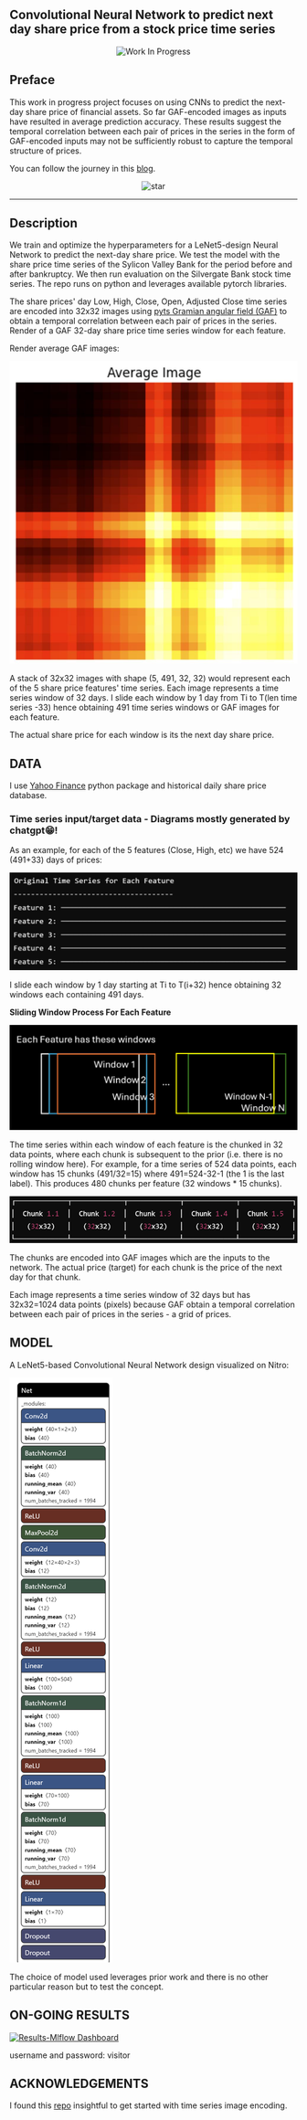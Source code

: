 ## Convolutional Neural Network to predict next day share price from a stock price time series

<p align="center">
  <img src="https://img.shields.io/badge/Status-Work%20In%20Progress-red" alt="Work In Progress">

## Preface
This work in progress project focuses on using CNNs to predict the next-day share price of financial assets. So far GAF-encoded images as inputs have resulted in average prediction accuracy. These results suggest the temporal correlation between each pair of prices in the series in the form of GAF-encoded inputs may not be sufficiently robust to capture the temporal structure of prices.

You can follow the journey in this [blog](https://tapgaze.com/blog/neural-networks-and-gap-risk-in-finance).

<p align="center">
<img width="150" alt="star" src="https://github.com/sergiosolorzano/ai_gallery/assets/24430655/3c0b02ea-9b11-401a-b6f5-c61b69ad651b">
</p>

---------------------------------------------

## Description
We train and optimize the hyperparameters for a LeNet5-design Neural Network to predict the next-day share price.
We test the model with the share price time series of the Sylicon Valley Bank for the period before and after bankruptcy. We then run evaluation on the Silvergate Bank stock time series.
The repo runs on python and leverages available pytorch libraries.

The share prices' day Low, High, Close, Open, Adjusted Close time series are encoded into 32x32 images using [pyts Gramian angular field (GAF)](https://pyts.readthedocs.io/en/stable/auto_examples/image/plot_single_gaf.html) to obtain a temporal correlation between each pair of prices in the series.
Render of a GAF 32-day share price time series window for each feature.

Render average GAF images:

![alt text](readme_images/gaf.jpg)

A stack of 32x32 images with shape (5, 491, 32, 32) would represent each of the 5 share price features' time series. Each image represents a time series window of 32 days. I slide each window by 1 day from Ti to T(len time series -33) hence obtaining 491 time series windows or GAF images for each feature.

The actual share price for each window is its the next day share price.

## DATA
I use [Yahoo Finance](https://pypi.org/project/yfinance/) python package and historical daily share price database.

### Time series input/target data - Diagrams mostly generated by chatgpt😁!
As an example, for each of the 5 features (Close, High, etc) we have 524 (491+33) days of prices:

![alt text](readme_images/features_total.png)

I slide each window by 1 day starting at Ti to T(i+32) hence obtaining 32 windows each containing 491 days.

<b>Sliding Window Process For Each Feature</b>

![alt text](readme_images/features_window_boxes_sliding.png)

The time series within each window of each feature is the chunked in 32 data points, where each chunk is subsequent to the prior (i.e. there is no rolling window here). For example, for a time series of 524 data points, each window has 15 chunks (491/32=15) where 491=524-32-1 (the 1 is the last label). This produces 480 chunks per feature (32 windows * 15 chunks).

![alt text](readme_images/window_chunks.png)

The chunks are encoded into GAF images which are the inputs to the network. The actual price (target) for each chunk is the price of the next day for that chunk.

Each image represents a time series window of 32 days but has 32x32=1024 data points (pixels) because GAF obtain a temporal correlation between each pair of prices in the series - a grid of prices.

## MODEL 
A LeNet5-based Convolutional Neural Network design visualized on Nitro:

![alt text](readme_images/cnn_arch.png)

The choice of model used leverages prior work and there is no other particular reason but to test the concept.

## ON-GOING RESULTS
[![Results-Mlflow Dashboard](https://img.shields.io/badge/Results-Mlflow%20Dashboard-blue)](https://mlflow.tapgaze.com)
<p>username and password: visitor

## ACKNOWLEDGEMENTS
I found this [repo](https://github.com/ShubhamG2311/Financial-Time-Series-Forecasting) insightful to get started with time series image encoding.
